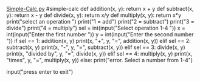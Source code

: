 [Simple-Calc.py](https://github.com/user-attachments/files/23150666/Simple-Calc.py)
#simple-calc
def addition(x, y):
    return x + y
def subtract(x, y):
    return x - y
def divide(x, y):
    return x/y
def multiply(x, y):
    return x*y
print("select an operation ")
print("1 = add")
print("2 = subtract")
print("3 = divide")
print("4 = multiply")
sel = int(input("Select operation 1-4 "))
x = int(input("Enter the first number "))
y = int(input("Enter the second number "))
if sel == 1:
    addition(x, y)
    print(x, "+", y, "=", addition(x, y))
elif sel == 2:
    subtract(x, y)
    print(x, "-", y, "=", subtract(x, y))
elif sel == 3:
    divide(x, y)
    print(x, "divided by", y, "=", divide(x, y))
elif sel == 4:
    multiply(x, y)
    print(x, "times", y, "=", multiply(x, y))
else:
    print("error. Select a number from 1-4")

input("press enter to exit")
